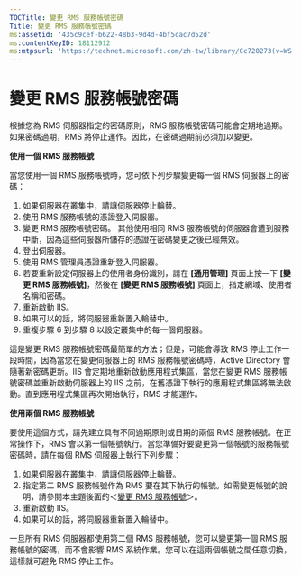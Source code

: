 ```yaml
---
TOCTitle: 變更 RMS 服務帳號密碼
Title: 變更 RMS 服務帳號密碼
ms:assetid: '435c9cef-b622-48b3-9d4d-4bf5cac7d52d'
ms:contentKeyID: 18112912
ms:mtpsurl: 'https://technet.microsoft.com/zh-tw/library/Cc720273(v=WS.10)'
---
```


變更 RMS 服務帳號密碼
=====================

根據您為 RMS 伺服器指定的密碼原則，RMS 服務帳號密碼可能會定期地過期。如果密碼過期，RMS 將停止運作。因此，在密碼過期前必須加以變更。

**使用一個 RMS 服務帳號**

當您使用一個 RMS 服務帳號時，您可依下列步驟變更每一個 RMS 伺服器上的密碼：

1.  如果伺服器在叢集中，請讓伺服器停止輪替。
2.  使用 RMS 服務帳號的憑證登入伺服器。
3.  變更 RMS 服務帳號密碼。
    其他使用相同 RMS 服務帳號的伺服器會遭到服務中斷，因為這些伺服器所儲存的憑證在密碼變更之後已經無效。
4.  登出伺服器。
5.  使用 RMS 管理員憑證重新登入伺服器。
6.  若要重新設定伺服器上的使用者身份識別，請在 **\[通用管理\]** 頁面上按一下 **\[變更 RMS 服務帳號\]**，然後在 **\[變更 RMS 服務帳號\]** 頁面上，指定網域、使用者名稱和密碼。
7.  重新啟動 IIS。
8.  如果可以的話，將伺服器重新置入輪替中。
9.  重複步驟 6 到步驟 8 以設定叢集中的每一個伺服器。

這是變更 RMS 服務帳號密碼最簡單的方法；但是，可能會導致 RMS 停止工作一段時間，因為當您在變更伺服器上的 RMS 服務帳號密碼時，Active Directory 會隨著新密碼更新。IIS 會定期地重新啟動應用程式集區，當您在變更 RMS 服務帳號密碼並重新啟動伺服器上的 IIS 之前，在舊憑證下執行的應用程式集區將無法啟動。直到應用程式集區再次開始執行，RMS 才能運作。

**使用兩個 RMS 服務帳號**

要使用這個方式，請先建立具有不同過期原則或日期的兩個 RMS 服務帳號。在正常操作下，RMS 會以第一個帳號執行。當您準備好要變更第一個帳號的服務帳號密碼時，請在每個 RMS 伺服器上執行下列步驟：

1.  如果伺服器在叢集中，請讓伺服器停止輪替。
2.  指定第二 RMS 服務帳號作為 RMS 要在其下執行的帳號。如需變更帳號的說明，請參閱本主題後面的＜[變更 RMS 服務帳號](https://technet.microsoft.com/f257d66d-b823-41e4-bcb7-7c90eb295238)＞。
3.  重新啟動 IIS。
4.  如果可以的話，將伺服器重新置入輪替中。

一旦所有 RMS 伺服器都使用第二個 RMS 服務帳號，您可以變更第一個 RMS 服務帳號的密碼，而不會影響 RMS 系統作業。您可以在這兩個帳號之間任意切換，這樣就可避免 RMS 停止工作。
